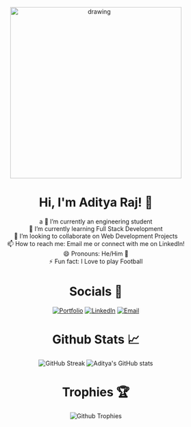 
<div align='center'>

<img src="programmer.svg" alt="drawing" width="400"/>

# Hi, I'm Aditya Raj! 👋
a
🔭 I’m currently an engineering student<br/>
🌱 I’m currently learning Full Stack Development<br/>
👯 I’m looking to collaborate on Web Development Projects<br/>
📫 How to reach me: Email me or connect with me on LinkedIn!<br/>
😄 Pronouns: He/Him 👨<br/>
⚡ Fun fact: I Love to play Football 

</div>

<div align='center'>

# Socials 📱

[![Portfolio](https://img.shields.io/badge/Portfolio-7079fa?style=flat&logo=About.me&logoColor=white)](https://ivuschua.com)  [![LinkedIn](https://img.shields.io/badge/LinkedIn-0077B5?style=flat&logo=linkedin&logoColor=white)](https://www.linkedin.com/in/ivus-chua/)  [![Email](https://img.shields.io/badge/Gmail-D14836?style=flat&logo=gmail&logoColor=white)](mailto:ivuschua@gmail.com)

# Github Stats 📈

![GitHub Streak](https://github-readme-streak-stats.herokuapp.com?user=adityaraj423582&theme=algolia&hide_border=true)
![Aditya's GitHub stats](https://github-readme-stats.vercel.app/api?username=adityaraj423582&show_icons=true&theme=algolia&hide_border=true)

</div>

<div align='center'>

# Trophies 🏆

![Github Trophies](https://github-profile-trophy.vercel.app/?username=adityaraj423582&theme=algolia&no-frame=true&no-bg=false&margin-w=4)

</div>
